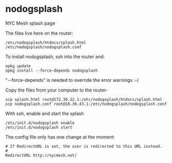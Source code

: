 # nodogsplash

NYC Mesh splash page

The files live here on the router:

```
/etc/nodogsplash/htdocs/splash.html
/etc/nodogsplash/nodogsplash.conf
```

To install nodogsplash, ssh into the router and:
 
```
opkg update
opkg install --force-depends nodogsplash
```

"--force-depends" is needed to override the error warnings :-(

Copy the files from your computer to the router-
```
scp splash.html root@172.30.22.1:/etc/nodogsplash/htdocs/splash.html
scp nodogsplash.conf root@10.30.43.1:/etc/nodogsplash/nodogsplash.conf
```

With ssh, enable and start the splash
```
/etc/init.d/nodogsplash enable
/etc/init.d/nodogsplash start
```

The config file only has one change at the moment:
```
# If RedirectURL is set, the user is redirected to this URL instead.
# 
RedirectURL http://nycmesh.net/
```
